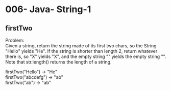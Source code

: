 006- Java- String-1
==================

firstTwo
--------


Problem:  
Given a string, return the string made of its first two chars, so the String "Hello" yields "He". If the string is shorter than length 2, return whatever there is, so "X" yields "X", and the empty string "" yields the empty string "". Note that str.length() returns the length of a string. 
>
firstTwo("Hello") → "He"  
firstTwo("abcdefg") → "ab"  
firstTwo("ab") → "ab"  